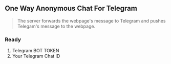 
## One Way Anonymous Chat For Telegram

> The server forwards the webpage's message to Telegram and pushes Telegam's message to the webpage.

### Ready

1. Telegram BOT TOKEN
2. Your Telegram Chat ID
